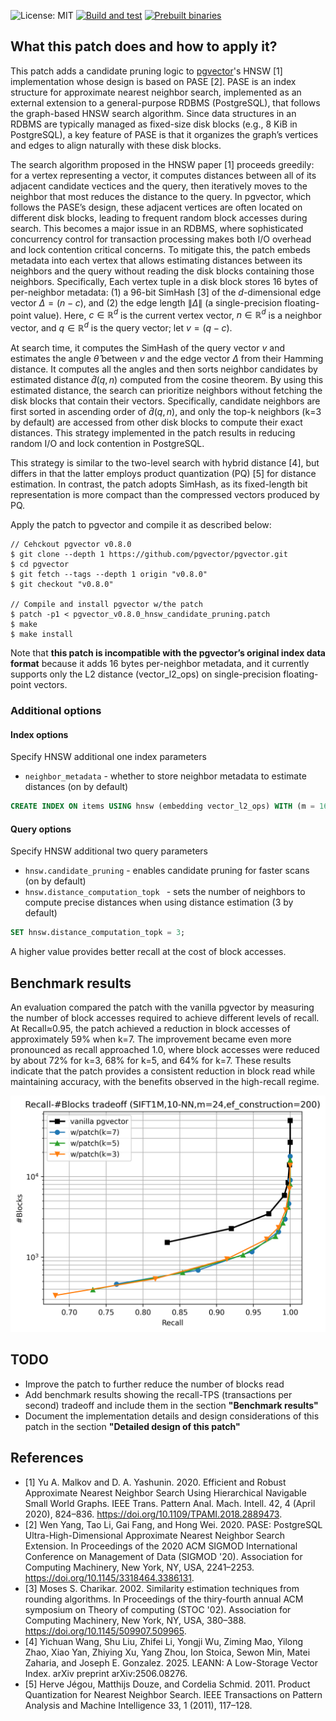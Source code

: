 ![License: MIT](https://img.shields.io/badge/License-MIT-blue.svg)
[![Build and test](https://github.com/maropu/pgvector_hnsw_candidate_pruning_patch/actions/workflows/BuildAndTests.yml/badge.svg)](https://github.com/maropu/pgvector_hnsw_candidate_pruning_patch/actions/workflows/BuildAndTests.yml)
[![Prebuilt binaries](https://github.com/maropu/pgvector_hnsw_candidate_pruning_patch/actions/workflows/ExtensionDistribution.yml/badge.svg)](https://github.com/maropu/pgvector_hnsw_candidate_pruning_patch/actions/workflows/ExtensionDistribution.yml)

## What this patch does and how to apply it?

This patch adds a candidate pruning logic to [pgvector](https://github.com/pgvector/pgvector)'s HNSW [1] implementation whose design is based on PASE [2].
PASE is an index structure for approximate nearest neighbor search, implemented as an external extension to a general-purpose RDBMS (PostgreSQL),
that follows the graph-based HNSW search algorithm. Since data structures in an RDBMS are typically managed as fixed-size disk blocks
(e.g., 8 KiB in PostgreSQL), a key feature of PASE is that it organizes the graph’s vertices and edges to align naturally with these disk blocks.

The search algorithm proposed in the HNSW paper [1] proceeds greedily: for a vertex representing a vector, it computes distances
between all of its adjacent candidate vectices and the query, then iteratively moves to the neighbor that most reduces the distance to the query.
In pgvector, which follows the PASE’s design, these adjacent vertices are often located on different disk blocks, leading to frequent random block accesses during search.
This becomes a major issue in an RDBMS, where sophisticated concurrency control for transaction processing makes both I/O overhead and lock contention critical concerns.
To mitigate this, the patch embeds metadata into each vertex that allows estimating distances between its neighbors and the query
without reading the disk blocks containing those neighbors.
Specifically, Each vertex tuple in a disk block stores 16 bytes of per-neighbor metadata:
(1) a 96-bit SimHash [3] of the $d$-dimensional edge vector $\Delta = (n - c)$, and (2) the edge length $\lVert \Delta \rVert$ (a single-precision floating-point value).
Here, $c \in \mathbb{R}^d$ is the current vertex vector, $n \in \mathbb{R}^d$ is a neighbor vector, and $q \in \mathbb{R}^d$ is the query vector; let $v = (q - c)$.

At search time, it computes the SimHash of the query vector $v$ and estimates the angle $\hat{\theta}$ between $v$ and the edge vector $\Delta$ from their Hamming distance.
It computes all the angles and then sorts neighbor candidates by estimated distance $\widehat{d}(q,n)$ computed from the cosine theorem. 
By using this estimated distance, the search can prioritize neighbors without fetching the disk blocks that contain their vectors.
Specifically, candidate neighbors are first sorted in ascending order of $\widehat{d}(q,n)$,
and only the top-k neighbors (k=3 by default) are accessed from other disk blocks to compute their exact distances.
This strategy implemented in the patch results in reducing random I/O and lock contention in PostgreSQL.

This strategy is similar to the two-level search with hybrid distance [4], but differs in that the latter employs product quantization (PQ) [5] for distance estimation.
In contrast, the patch adopts SimHash, as its fixed-length bit representation is more compact than the compressed vectors produced by PQ.

Apply the patch to pgvector and compile it as described below:

```shell
// Cehckout pgvector v0.8.0
$ git clone --depth 1 https://github.com/pgvector/pgvector.git
$ cd pgvector
$ git fetch --tags --depth 1 origin "v0.8.0"
$ git checkout "v0.8.0"

// Compile and install pgvector w/the patch
$ patch -p1 < pgvector_v0.8.0_hnsw_candidate_pruning.patch
$ make
$ make install
```

Note that **this patch is incompatible with the pgvector’s original index data format** because it adds 16 bytes per-neighbor metadata, and
it currently supports only the L2 distance (vector_l2_ops) on single-precision floating-point vectors.

### Additional options

#### Index options

Specify HNSW additional one index parameters

- `neighbor_metadata` - whether to store neighbor metadata to estimate distances (on by default)

```sql
CREATE INDEX ON items USING hnsw (embedding vector_l2_ops) WITH (m = 16, ef_construction = 64, neighbor_metadata = on);
```

#### Query options

Specify HNSW additional two query parameters

- `hnsw.candidate_pruning` - enables candidate pruning for faster scans (on by default)
- `hnsw.distance_computation_topk ` - sets the number of neighbors to compute precise distances when using distance estimation (3 by default)

```sql
SET hnsw.distance_computation_topk = 3;
```

A higher value provides better recall at the cost of block accesses.

## Benchmark results

An evaluation compared the patch with the vanilla pgvector by measuring the number of block accesses required to achieve different levels of recall.
At Recall≈0.95, the patch achieved a reduction in block accesses of approximately 59% when k=7. The improvement became even more pronounced as recall approached 1.0,
where block accesses were reduced by about 72% for k=3, 68% for k=5, and 64% for k=7. These results indicate that the patch provides a consistent reduction
in block read while maintaining accuracy, with the benefits observed in the high-recall regime.

<img src="resources/sift1m_recall_blocks_tradeoff.png" width="600">

## TODO

 - Improve the patch to further reduce the number of blocks read
 - Add benchmark results showing the recall-TPS (transactions per second) tradeoff and include them in the section **"Benchmark results"**
 - Document the implementation details and design considerations of this patch in the section **"Detailed design of this patch"**

## References

 - [1] Yu A. Malkov and D. A. Yashunin. 2020. Efficient and Robust Approximate Nearest Neighbor Search Using Hierarchical Navigable Small World Graphs. IEEE Trans. Pattern Anal. Mach. Intell. 42, 4 (April 2020), 824–836. https://doi.org/10.1109/TPAMI.2018.2889473.
 - [2] Wen Yang, Tao Li, Gai Fang, and Hong Wei. 2020. PASE: PostgreSQL Ultra-High-Dimensional Approximate Nearest Neighbor Search Extension. In Proceedings of the 2020 ACM SIGMOD International Conference on Management of Data (SIGMOD '20). Association for Computing Machinery, New York, NY, USA, 2241–2253. https://doi.org/10.1145/3318464.3386131.
 - [3] Moses S. Charikar. 2002. Similarity estimation techniques from rounding algorithms. In Proceedings of the thiry-fourth annual ACM symposium on Theory of computing (STOC '02). Association for Computing Machinery, New York, NY, USA, 380–388. https://doi.org/10.1145/509907.509965.
 - [4] Yichuan Wang, Shu Liu, Zhifei Li, Yongji Wu, Ziming Mao, Yilong Zhao, Xiao Yan, Zhiying Xu, Yang Zhou, Ion Stoica, Sewon Min, Matei Zaharia, and Joseph E. Gonzalez. 2025. LEANN: A Low-Storage Vector Index. arXiv preprint arXiv:2506.08276.
 - [5] Herve Jégou, Matthijs Douze, and Cordelia Schmid. 2011. Product Quantization for Nearest Neighbor Search. IEEE Transactions on Pattern Analysis and Machine Intelligence 33, 1 (2011), 117–128.

